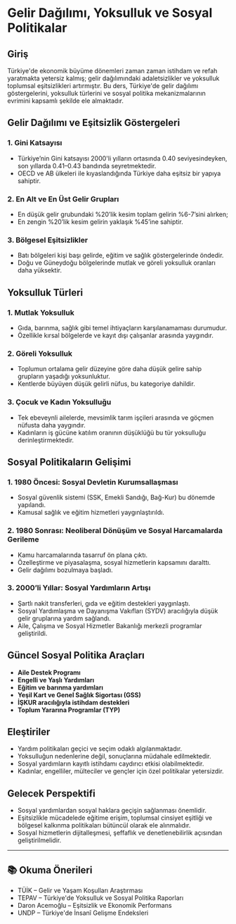 # Gelir Dağılımı, Yoksulluk ve Sosyal Politikalar

## Giriş

Türkiye'de ekonomik büyüme dönemleri zaman zaman istihdam ve refah yaratmakta yetersiz kalmış; gelir dağılımındaki adaletsizlikler ve yoksulluk toplumsal eşitsizlikleri artırmıştır. Bu ders, Türkiye'de gelir dağılımı göstergelerini, yoksulluk türlerini ve sosyal politika mekanizmalarının evrimini kapsamlı şekilde ele almaktadır.

## Gelir Dağılımı ve Eşitsizlik Göstergeleri

### 1. Gini Katsayısı

- Türkiye’nin Gini katsayısı 2000'li yılların ortasında 0.40 seviyesindeyken, son yıllarda 0.41–0.43 bandında seyretmektedir.
- OECD ve AB ülkeleri ile kıyaslandığında Türkiye daha eşitsiz bir yapıya sahiptir.

### 2. En Alt ve En Üst Gelir Grupları

- En düşük gelir grubundaki %20’lik kesim toplam gelirin %6-7’sini alırken;
- En zengin %20’lik kesim gelirin yaklaşık %45’ine sahiptir.

### 3. Bölgesel Eşitsizlikler

- Batı bölgeleri kişi başı gelirde, eğitim ve sağlık göstergelerinde öndedir.
- Doğu ve Güneydoğu bölgelerinde mutlak ve göreli yoksulluk oranları daha yüksektir.

## Yoksulluk Türleri

### 1. Mutlak Yoksulluk

- Gıda, barınma, sağlık gibi temel ihtiyaçların karşılanamaması durumudur.
- Özellikle kırsal bölgelerde ve kayıt dışı çalışanlar arasında yaygındır.

### 2. Göreli Yoksulluk

- Toplumun ortalama gelir düzeyine göre daha düşük gelire sahip grupların yaşadığı yoksunluktur.
- Kentlerde büyüyen düşük gelirli nüfus, bu kategoriye dahildir.

### 3. Çocuk ve Kadın Yoksulluğu

- Tek ebeveynli ailelerde, mevsimlik tarım işçileri arasında ve göçmen nüfusta daha yaygındır.
- Kadınların iş gücüne katılım oranının düşüklüğü bu tür yoksulluğu derinleştirmektedir.

## Sosyal Politikaların Gelişimi

### 1. 1980 Öncesi: Sosyal Devletin Kurumsallaşması

- Sosyal güvenlik sistemi (SSK, Emekli Sandığı, Bağ-Kur) bu dönemde yapılandı.
- Kamusal sağlık ve eğitim hizmetleri yaygınlaştırıldı.

### 2. 1980 Sonrası: Neoliberal Dönüşüm ve Sosyal Harcamalarda Gerileme

- Kamu harcamalarında tasarruf ön plana çıktı.
- Özelleştirme ve piyasalaşma, sosyal hizmetlerin kapsamını daralttı.
- Gelir dağılımı bozulmaya başladı.

### 3. 2000’li Yıllar: Sosyal Yardımların Artışı

- Şartlı nakit transferleri, gıda ve eğitim destekleri yaygınlaştı.
- Sosyal Yardımlaşma ve Dayanışma Vakıfları (SYDV) aracılığıyla düşük gelir gruplarına yardım sağlandı.
- Aile, Çalışma ve Sosyal Hizmetler Bakanlığı merkezli programlar geliştirildi.

## Güncel Sosyal Politika Araçları

- **Aile Destek Programı**
- **Engelli ve Yaşlı Yardımları**
- **Eğitim ve barınma yardımları**
- **Yeşil Kart ve Genel Sağlık Sigortası (GSS)**
- **İŞKUR aracılığıyla istihdam destekleri**
- **Toplum Yararına Programlar (TYP)**

## Eleştiriler

- Yardım politikaları geçici ve seçim odaklı algılanmaktadır.
- Yoksulluğun nedenlerine değil, sonuçlarına müdahale edilmektedir.
- Sosyal yardımların kayıtlı istihdamı caydırıcı etkisi olabilmektedir.
- Kadınlar, engelliler, mülteciler ve gençler için özel politikalar yetersizdir.

## Gelecek Perspektifi

- Sosyal yardımlardan sosyal haklara geçişin sağlanması önemlidir.
- Eşitsizlikle mücadelede eğitime erişim, toplumsal cinsiyet eşitliği ve bölgesel kalkınma politikaları bütüncül olarak ele alınmalıdır.
- Sosyal hizmetlerin dijitalleşmesi, şeffaflık ve denetlenebilirlik açısından geliştirilmelidir.

---

## 📚 Okuma Önerileri

- TÜİK – Gelir ve Yaşam Koşulları Araştırması
- TEPAV – Türkiye'de Yoksulluk ve Sosyal Politika Raporları
- Daron Acemoğlu – Eşitsizlik ve Ekonomik Performans
- UNDP – Türkiye'de İnsanî Gelişme Endeksleri
